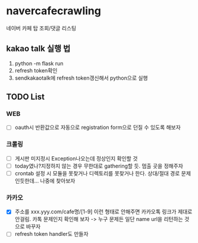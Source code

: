 # navercafecrawling

네이버 카페 탑 조회/댓글 리스팅

## kakao talk 실행 법

1. python -m flask run
2. refresh token확인
3. sendkakaotalk에 refresh token갱신해서 python으로 실행

## TODO List

### WEB
- [ ] oauth시 반환값으로 자동으로 registration form으로 던질 수 있도록 해보자

### 크롤링
- [ ] 게시판 미지정시 Exception나오는데 정상인지 확인할 것
- [ ] today였나?지정하지 않는 경우 무한대로 gathering할 듯. 멈출 곳을 정해주자
- [ ] crontab 설정 시 모듈을 못찾거나 디렉토리를 못찾거나 한다. 상대/절대 경로 문제인듯한데... 나중에 찾아보자

### 카카오
- [x] 주소를 xxx.yyy.com/cafe명/[1-9] 이런 형태로 안해주면 카카오톡 링크가 제대로 안걸림. 카톡 문제인지 확인해 보자 -> 누구 문제든 일단 name url을 리턴하는 것으로 바꾸자
- [ ] refresh token handler도 만들자

